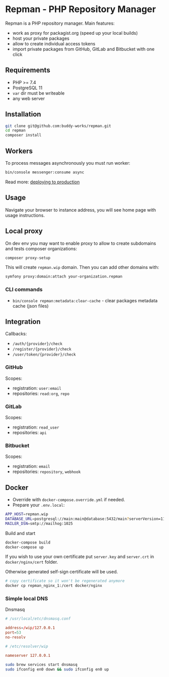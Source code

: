 # Repman - PHP Repository Manager

Repman is a PHP repository manager. Main features:

- work as proxy for packagist.org (speed up your local builds)
- host your private packages
- allow to create individual access tokens
- import private packages from GitHub, GitLab and Bitbucket with one click

## Requirements

- PHP >= 7.4
- PostgreSQL 11
- `var` dir must be writeable
- any web server

## Installation

```bash
git clone git@github.com:buddy-works/repman.git
cd repman
composer install
```

## Workers

To process messages asynchronously you must run worker:

```bash
bin/console messenger:consume async
```

Read more: [deploying to production](https://symfony.com/doc/current/messenger.html#deploying-to-production)

## Usage

Navigate your browser to instance address, you will see home page with usage instructions.

## Local proxy

On dev env you may want to enable proxy to allow to create subdomains and tests composer organizations:

```bash
composer proxy-setup
```

This will create `repman.wip` domain. Then you can add other domains with:

```bash
symfony proxy:domain:attach your-organization.repman
```

### CLI commands

- `bin/console repman:metadata:clear-cache` - clear packages metadata cache (json files)

## Integration

Callbacks:

- `/auth/{provider}/check`
- `/register/{provider}/check`
- `/user/token/{provider}/check`

### GitHub

Scopes:

- registration: `user:email`
- repositories: `read:org`, `repo`

### GitLab

Scopes:

- registration: `read_user`
- repositories: `api`

### Bitbucket

Scopes:

- registration: `email`
- repositories: `repository`, `webhook`

## Docker

- Override with `docker-compose.override.yml` if needed.
- Prepare your `.env.local`:

```bash
APP_HOST=repman.wip
DATABASE_URL=postgresql://main:main@database:5432/main?serverVersion=11&charset=utf8
MAILER_DSN=smtp://mailhog:1025
```

Build and start

```bash
docker-compose build
docker-compose up
```

If you wish to use your own certificate put `server.key` and `server.crt` in `docker/nginx/cert` folder.

Otherwise generated self-sign certificate will be used.

```bash
# copy certificate so it won't be regenerated anymore
docker cp repman_nginx_1:/cert docker/nginx
```

### Simple local DNS

Dnsmasq

```conf
# /usr/local/etc/dnsmasq.conf

address=/wip/127.0.0.1
port=53
no-resolv
```

```conf
# /etc/resolver/wip

nameserver 127.0.0.1
```

```bash
sudo brew services start dnsmasq
sudo ifconfig en0 down && sudo ifconfig en0 up
```
